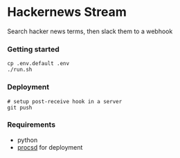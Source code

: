 # Hackernews Stream

Search hacker news terms, then slack them to a webhook

### Getting started

```shell
cp .env.default .env
./run.sh
```

### Deployment

```shell
# setup post-receive hook in a server
git push
```

### Requirements

- python
- [procsd](https://github.com/vifreefly/procsd) for deployment
